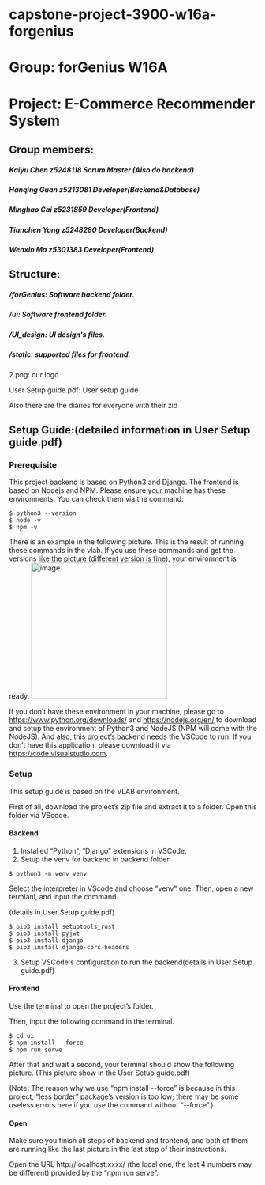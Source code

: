 # capstone-project-3900-w16a-forgenius

# Group: forGenius W16A
# Project: E-Commerce Recommender System

## Group members:


##### Kaiyu Chen 	  z5248118  Scrum Master (Also do backend)
##### Hanqing Guan  z5213081  Developer(Backend&Database)
##### Minghao Cai   z5231859  Developer(Frontend)
##### Tianchen Yang z5248280 	Developer(Backend)
##### Wenxin Ma     z5301383 	Developer(Frontend)


## Structure:
##### /forGenius: Software backend folder.
##### /ui: Software frontend folder.
##### /UI_design: UI design's files.
##### /static: supported files for frontend.

2.png: our logo

User Setup guide.pdf: User setup guide

Also there are the diaries for everyone with their zid


## Setup Guide:(detailed information in User Setup guide.pdf) 
### Prerequisite

This project backend is based on Python3 and Django. The frontend is based on Nodejs and NPM. Please ensure your machine has these environments. You can check them via the command:
```
$ python3 --version 
$ node -v
$ npm -v
```

There is an example in the following picture. This is the result of running these commands in the vlab. If you use these commands and get the versions like the picture (different version is fine), your environment is ready.
<img width="275" alt="image" src="https://user-images.githubusercontent.com/50103174/141690887-d4d33fd7-f90b-4331-8e29-23ee79e8a166.png">

If you don’t have these environment in your machine, please go to https://www.python.org/downloads/ and https://nodejs.org/en/ to download and setup the environment of Python3 and NodeJS (NPM will come with the NodeJS).
And also, this project’s backend needs the VSCode to run. If you don’t have this application, please download it via https://code.visualstudio.com.

### Setup
This setup guide is based on the VLAB environment.

First of all, download the project’s zip file and extract it to a folder. Open this folder via VScode.

#### Backend
1. Installed “Python”, “Django” extensions in VSCode.
2. Setup the venv for backend in backend folder.
```
$ python3 -m venv venv
```
Select the interpreter in VScode and choose "venv" one. 
Then, open a new termianl, and input the command.

(details in User Setup guide.pdf)
```
$ pip3 install setuptools_rust
$ pip3 install pyjwt
$ pip3 install django
$ pip3 install django-cors-headers
```
3. Setup VSCode's configuration to run the backend(details in User Setup guide.pdf)


#### Frontend

Use the terminal to open the project’s folder.

Then, input the following command in the terminal.
```
$ cd ui
$ npm install --force
$ npm run serve
```
After that and wait a second, your terminal should show the following picture. (This picture show in the User Setup guide.pdf)

(Note: The reason why we use “npm install --force” is because in this project,  “less border” package’s version is too low; there may be some useless errors here if you use the command  without “--force”.).

#### Open
Make sure you finish all steps of backend and frontend, and both of them are running like the last picture in the last step of their instructions.

Open the URL http://localhost:xxxx/ (the local one, the last 4 numbers may be different)  provided by the “npm run serve”. 
